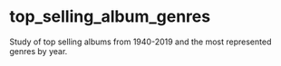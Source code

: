 # top_selling_album_genres
Study of top selling albums from 1940-2019 and the most represented genres by year.
